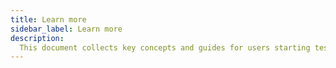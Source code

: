 ```yaml
---
title: Learn more
sidebar_label: Learn more
description:
  This document collects key concepts and guides for users starting testing data with LinDB.
---
```



